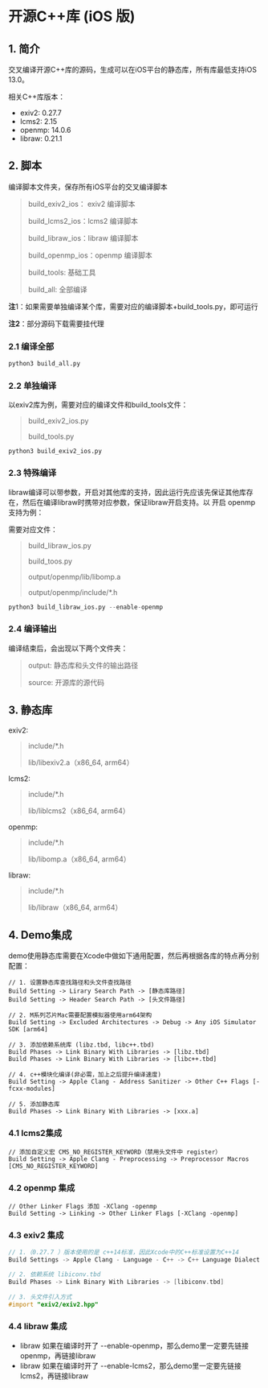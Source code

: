 # 开源C++库 (iOS 版)

## 1. 简介

交叉编译开源C++库的源码，生成可以在iOS平台的静态库，所有库最低支持iOS 13.0。

相关C++库版本：

* exiv2:  0.27.7
* lcms2:  2.15
* openmp: 14.0.6
* libraw: 0.21.1

## 2. 脚本

编译脚本文件夹，保存所有iOS平台的交叉编译脚本

> build_exiv2_ios： exiv2 编译脚本
>
> build_lcms2_ios：lcms2 编译脚本
>
> build_libraw_ios：libraw 编译脚本
>
> build_openmp_ios：openmp 编译脚本
>
> build_tools: 基础工具
>
> build_all: 全部编译

**注**1：如果需要单独编译某个库，需要对应的编译脚本+build_tools.py，即可运行

**注2**：部分源码下载需要挂代理

### 2.1 编译全部

```python
python3 build_all.py
```

### 2.2 单独编译

以exiv2库为例，需要对应的编译文件和build_tools文件：

> build_exiv2_ios.py
>
> build_tools.py

```
python3 build_exiv2_ios.py
```

### 2.3 特殊编译

libraw编译可以带参数，开启对其他库的支持，因此运行先应该先保证其他库存在，然后在编译libraw时携带对应参数，保证libraw开启支持。以 开启 openmp 支持为例：

需要对应文件：

> build_libraw_ios.py
>
> build_toos.py
>
> output/openmp/lib/libomp.a
>
> output/openmp/include/*.h

```python
python3 build_libraw_ios.py --enable-openmp
```

### 2.4 编译输出

编译结束后，会出现以下两个文件夹：

> output: 静态库和头文件的输出路径
>
> source: 开源库的源代码

## 3. 静态库

exiv2:

> include/*.h
>
> lib/libexiv2.a（x86_64, arm64）

lcms2:

> include/*.h
>
> lib/liblcms2（x86_64, arm64）

openmp:

> include/*.h
>
> lib/libomp.a（x86_64, arm64）

libraw:

> include/*.h
>
> lib/libraw（x86_64, arm64）



## 4. Demo集成

demo使用静态库需要在Xcode中做如下通用配置，然后再根据各库的特点再分别配置：

```objc
// 1. 设置静态库查找路径和头文件查找路径
Build Setting -> Lirary Search Path -> [静态库路径]
Build Setting -> Header Search Path -> [头文件路径]

// 2. M系列芯片Mac需要配置模拟器使用arm64架构
Build Setting -> Excluded Architectures -> Debug -> Any iOS Simulator SDK [arm64]

// 3. 添加依赖系统库 (libz.tbd, libc++.tbd)
Build Phases -> Link Binary With Libraries -> [libz.tbd]
Build Phases -> Link Binary With Libraries -> [libc++.tbd]

// 4. c++模块化编译(非必需，加上之后提升编译速度)
Build Setting -> Apple Clang - Address Sanitizer -> Other C++ Flags [-fcxx-modules]

// 5. 添加静态库
Build Phases -> Link Binary With Libraries -> [xxx.a]
```

### 4.1 lcms2集成

```objc
// 添加自定义宏 CMS_NO_REGISTER_KEYWORD（禁用头文件中 register）
Build Setting -> Apple Clang - Preprocessing -> Preprocessor Macros [CMS_NO_REGISTER_KEYWORD]
```

### 4.2 openmp 集成

```objc
// Other Linker Flags 添加 -XClang -openmp
Build Setting -> Linking -> Other Linker Flags [-XClang -openmp]
```

### 4.3 exiv2 集成

```objective-c
// 1.（0.27.7 ）版本使用的是 c++14标准，因此Xcode中的C++标准设置为C++14
Build Settings -> Apple Clang - Language - C++ -> C++ Language Dialect [C++14 或者 GNU++14]

// 2. 依赖系统 libiconv.tbd
Build Phases -> Link Binary With Libraries -> [libiconv.tbd]
  
// 3. 头文件引入方式
#import "exiv2/exiv2.hpp"
```

### 4.4 libraw 集成

* libraw 如果在编译时开了 --enable-openmp，那么demo里一定要先链接openmp，再链接libraw
* libraw 如果在编译时开了 --enable-lcms2，那么demo里一定要先链接lcms2，再链接libraw

